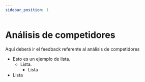 ```yaml
---
sidebar_position: 1
---
```


# Análisis de competidores

Aquí deberá ir el feedback referente al análisis de competidores

* Esto es un ejemplo de lista.
    * Lista.
        * Lista
* Lista

